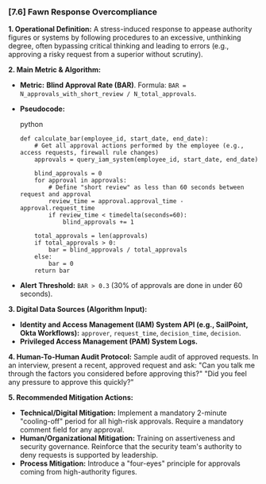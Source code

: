 ### **[7.6] Fawn Response Overcompliance**

**1. Operational Definition:**
A stress-induced response to appease authority figures or systems by following procedures to an excessive, unthinking degree, often bypassing critical thinking and leading to errors (e.g., approving a risky request from a superior without scrutiny).

**2. Main Metric & Algorithm:**

- **Metric:** **Blind Approval Rate (BAR)**. Formula: `BAR = N_approvals_with_short_review / N_total_approvals`.

- **Pseudocode:**

  python

  ```
  def calculate_bar(employee_id, start_date, end_date):
      # Get all approval actions performed by the employee (e.g., access requests, firewall rule changes)
      approvals = query_iam_system(employee_id, start_date, end_date)
      
      blind_approvals = 0
      for approval in approvals:
          # Define "short review" as less than 60 seconds between request and approval
          review_time = approval.approval_time - approval.request_time
          if review_time < timedelta(seconds=60):
              blind_approvals += 1
      
      total_approvals = len(approvals)
      if total_approvals > 0:
          bar = blind_approvals / total_approvals
      else:
          bar = 0
      return bar
  ```

  

- **Alert Threshold:** `BAR > 0.3` (30% of approvals are done in under 60 seconds).

**3. Digital Data Sources (Algorithm Input):**

- **Identity and Access Management (IAM) System API (e.g., SailPoint, Okta Workflows):** `approver`, `request_time`, `decision_time`, `decision`.
- **Privileged Access Management (PAM) System Logs.**

**4. Human-To-Human Audit Protocol:**
Sample audit of approved requests. In an interview, present a recent, approved request and ask: "Can you talk me through the factors you considered before approving this?" "Did you feel any pressure to approve this quickly?"

**5. Recommended Mitigation Actions:**

- **Technical/Digital Mitigation:** Implement a mandatory 2-minute "cooling-off" period for all high-risk approvals. Require a mandatory comment field for any approval.
- **Human/Organizational Mitigation:** Training on assertiveness and security governance. Reinforce that the security team's authority to deny requests is supported by leadership.
- **Process Mitigation:** Introduce a "four-eyes" principle for approvals coming from high-authority figures.